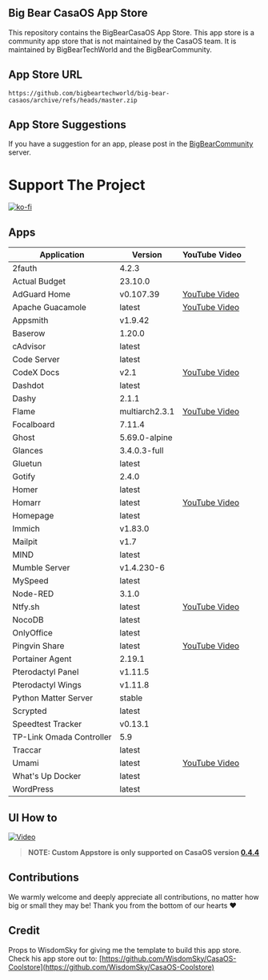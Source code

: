 ## Big Bear CasaOS App Store

This repository contains the BigBearCasaOS App Store. This app store is a community app store that is not maintained by the CasaOS team. It is maintained by BigBearTechWorld and the BigBearCommunity.

## App Store URL

```text
https://github.com/bigbeartechworld/big-bear-casaos/archive/refs/heads/master.zip
```

## App Store Suggestions

If you have a suggestion for an app, please post in the [BigBearCommunity](https://community.bigbeartechworld.com) server.

# Support The Project

[![ko-fi](https://ko-fi.com/img/githubbutton_sm.svg)](https://ko-fi.com/E1E5NDK3I)

## Apps

| Application              | Version        | YouTube Video                                 |
| ------------------------ | -------------- | --------------------------------------------- |
| 2fauth                   | 4.2.3          |                                               |
| Actual Budget            | 23.10.0        |                                               |
| AdGuard Home             | v0.107.39      | [YouTube Video](https://youtu.be/6cu0kfP50Jg) |
| Apache Guacamole         | latest         | [YouTube Video](https://youtu.be/6cu0kfP50Jg) |
| Appsmith                 | v1.9.42        |                                               |
| Baserow                  | 1.20.0         |                                               |
| cAdvisor                 | latest         |                                               |
| Code Server              | latest         |                                               |
| CodeX Docs               | v2.1           | [YouTube Video](https://youtu.be/dKm2VJwam24) |
| Dashdot                  | latest         |                                               |
| Dashy                    | 2.1.1          |                                               |
| Flame                    | multiarch2.3.1 | [YouTube Video](https://youtu.be/p_P_jKmJRz8) |
| Focalboard               | 7.11.4         |                                               |
| Ghost                    | 5.69.0-alpine  |                                               |
| Glances                  | 3.4.0.3-full   |                                               |
| Gluetun                  | latest         |                                               |
| Gotify                   | 2.4.0          |                                               |
| Homer                    | latest         |                                               |
| Homarr                   | latest         | [YouTube Video](https://youtu.be/H4rzZNO47Uk) |
| Homepage                 | latest         |                                               |
| Immich                   | v1.83.0        |                                               |
| Mailpit                  | v1.7           |                                               |
| MIND                     | latest         |                                               |
| Mumble Server            | v1.4.230-6     |                                               |
| MySpeed                  | latest         |                                               |
| Node-RED                 | 3.1.0          |                                               |
| Ntfy.sh                  | latest         | [YouTube Video](https://youtu.be/wSWhtSNwTd8) |
| NocoDB                   | latest         |                                               |
| OnlyOffice               | latest         |                                               |
| Pingvin Share            | latest         | [YouTube Video](https://youtu.be/SRJUS7h1vhU) |
| Portainer Agent          | 2.19.1         |                                               |
| Pterodactyl Panel        | v1.11.5        |                                               |
| Pterodactyl Wings        | v1.11.8        |                                               |
| Python Matter Server     | stable         |                                               |
| Scrypted                 | latest         |                                               |
| Speedtest Tracker        | v0.13.1        |                                               |
| TP-Link Omada Controller | 5.9            |                                               |
| Traccar                  | latest         |                                               |
| Umami                    | latest         | [YouTube Video](https://youtu.be/4DEF5fNf8hU) |
| What's Up Docker         | latest         |                                               |
| WordPress                | latest         |                                               |

## UI How to

[![Video](https://img.youtube.com/vi/rqFUeDDb5uA/0.jpg)](https://youtu.be/rqFUeDDb5uA)

> **NOTE: Custom Appstore is only supported on CasaOS version [0.4.4](https://blog.casaos.io/blog/32.html)**

## Contributions

We warmly welcome and deeply appreciate all contributions, no matter how big or small they may be! Thank you from the bottom of our hearts ❤️

## Credit

Props to WisdomSky for giving me the template to build this app store. Check his app store out to: [https://github.com/WisdomSky/CasaOS-Coolstore](https://github.com/WisdomSky/CasaOS-Coolstore)
